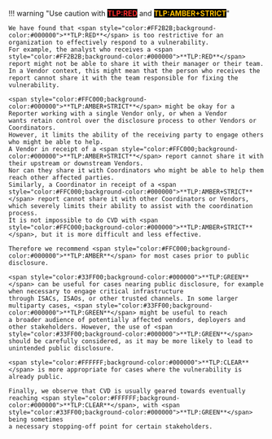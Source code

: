 !!! warning "Use caution with <span style="color:#FF2B2B;background-color:#000000">**TLP:RED**</span> and <span style="color:#FFC000;background-color:#000000">**TLP:AMBER+STRICT**</span>"

    We have found that <span style="color:#FF2B2B;background-color:#000000">**TLP:RED**</span> is too restrictive for an organization to effectively respond to a vulnerability.
    For example, the analyst who receives a <span style="color:#FF2B2B;background-color:#000000">**TLP:RED**</span> report might not be able to share it with their manager or their team.
    In a Vendor context, this might mean that the person who receives the report cannot share it with the team responsible for fixing the vulnerability.

    <span style="color:#FFC000;background-color:#000000">**TLP:AMBER+STRICT**</span> might be okay for a Reporter working with a single Vendor only, or when a Vendor 
    wants retain control over the disclosure process to other Vendors or Coordinators.
    However, it limits the ability of the receiving party to engage others who might be able to help.
    A Vendor in receipt of a <span style="color:#FFC000;background-color:#000000">**TLP:AMBER+STRICT**</span> report cannot share it with their upstream or downstream Vendors.
    Nor can they share it with Coordinators who might be able to help them reach other affected parties.
    Similarly, a Coordinator in receipt of a <span style="color:#FFC000;background-color:#000000">**TLP:AMBER+STRICT**</span> report cannot share it with other Coordinators or Vendors,
    which severely limits their ability to assist with the coordination process.
    It is not impossible to do CVD with <span style="color:#FFC000;background-color:#000000">**TLP:AMBER+STRICT**</span>, but it is more difficult and less effective.

    Therefore we recommend <span style="color:#FFC000;background-color:#000000">**TLP:AMBER**</span> for most cases prior to public disclosure. 

    <span style="color:#33FF00;background-color:#000000">**TLP:GREEN**</span> can be useful for cases nearing public disclosure, for example when necessary to engage critical infrastructure
    through ISACs, ISAOs, or other trusted channels. In some larger multiparty cases, <span style="color:#33FF00;background-color:#000000">**TLP:GREEN**</span> might be useful to reach
    a broader audience of potentially affected vendors, deployers and other stakeholders. However, the use of <span style="color:#33FF00;background-color:#000000">**TLP:GREEN**</span> 
    should be carefully considered, as it may be more likely to lead to unintended public disclosure.

    <span style="color:#FFFFFF;background-color:#000000">**TLP:CLEAR**</span> is more appropriate for cases where the vulnerability is already public.

    Finally, we observe that CVD is usually geared towards eventually reaching <span style="color:#FFFFFF;background-color:#000000">**TLP:CLEAR**</span>, with <span style="color:#33FF00;background-color:#000000">**TLP:GREEN**</span> being sometimes
    a necessary stopping-off point for certain stakeholders.
